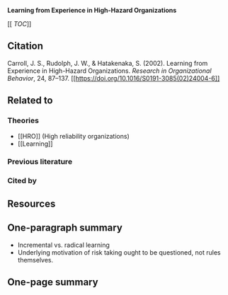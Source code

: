 **Learning from Experience in High-Hazard Organizations**

[[ _TOC_]]

## Citation
Carroll, J. S., Rudolph, J. W., & Hatakenaka, S. (2002). Learning from Experience in High-Hazard Organizations. *Research in Organizational Behavior*, 24, 87–137. [[https://doi.org/10.1016/S0191-3085(02)24004-6]]

## Related to

### Theories
* [[HRO]] (High reliability organizations)
* [[Learning]]

### Previous literature

### Cited by

## Resources

## One-paragraph summary

* Incremental vs. radical learning
* Underlying motivation of risk taking ought to be questioned, not rules themselves.

## One-page summary